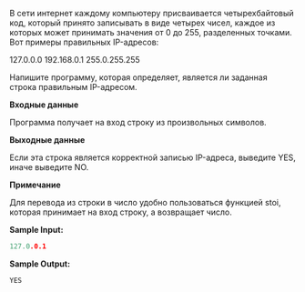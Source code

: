 В сети интернет каждому компьютеру присваивается четырехбайтовый код, который принято записывать в виде четырех чисел, каждое из которых может принимать значения от 0 до 255, разделенных точками. Вот примеры правильных IP-адресов:

127.0.0.0
192.168.0.1
255.0.255.255

Напишите программу, которая определяет, является ли заданная строка правильным IP-адресом.

**Входные данные**

Программа получает на вход строку из произвольных символов.

**Выходные данные**

Если эта строка является корректной записью IP-адреса, выведите YES, иначе выведите NO.

**Примечание**

Для перевода из строки в число удобно пользоваться функцией stoi, которая принимает на вход строку, а возвращает число.

**Sample Input:**

```cpp
127.0.0.1
```


**Sample Output:**

```cpp
YES
```

